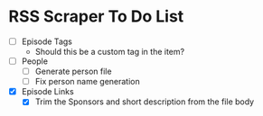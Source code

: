# RSS Scraper To Do List

- [ ] Episode Tags
  - Should this be a custom tag in the item?
- [ ] People
  - [ ] Generate person file
  - [ ] Fix person name generation
- [x] Episode Links
  - [x] Trim the Sponsors and short description from the file body
